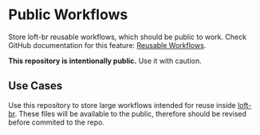 # Public Workflows

Store loft-br reusable workflows, which should be public to work. Check GitHub documentation for this feature: [Reusable Workflows](https://docs.github.com/en/actions/using-workflows/reusing-workflows).

**This repository is intentionally public.** Use it with caution.

## Use Cases

Use this repository to store large workflows intended for reuse inside [loft-br](https://github.com/loft-br). These files will be available to the public, therefore should be revised before commited to the repo.
